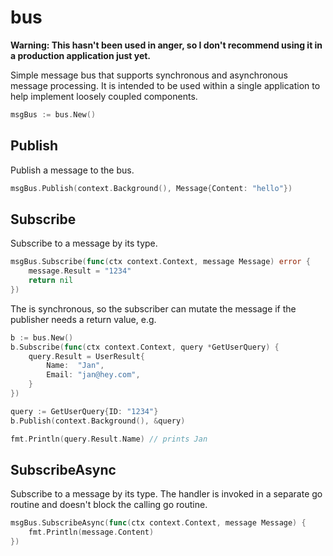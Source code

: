 # bus

**Warning: This hasn't been used in anger, so I don't recommend using it in a production application just yet.**

Simple message bus that supports synchronous and asynchronous message processing. It is intended to be used within a single application to help implement loosely coupled components. 

```go
msgBus := bus.New()
```

## Publish

Publish a message to the bus.

```go
msgBus.Publish(context.Background(), Message{Content: "hello"})
```

## Subscribe

Subscribe to a message by its type.

```go
msgBus.Subscribe(func(ctx context.Context, message Message) error {
    message.Result = "1234"
    return nil
})
```

The is synchronous, so the subscriber can mutate the message if the publisher needs a return value, e.g.

```go
b := bus.New()
b.Subscribe(func(ctx context.Context, query *GetUserQuery) {
    query.Result = UserResult{
        Name:  "Jan",
        Email: "jan@hey.com",
    }
})

query := GetUserQuery{ID: "1234"}
b.Publish(context.Background(), &query)

fmt.Println(query.Result.Name) // prints Jan 
```

## SubscribeAsync

Subscribe to a message by its type. The handler is invoked in a separate go routine and doesn't block the calling go routine.

```go
msgBus.SubscribeAsync(func(ctx context.Context, message Message) {
    fmt.Println(message.Content) 
})
```
